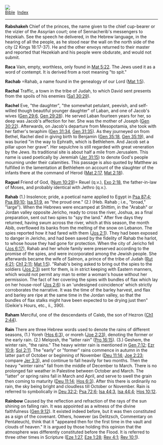[![](../../cdshop/ithlogo.png)](../../index)  
[Bible](../index)  [Index](index) 

------------------------------------------------------------------------

<span id="000">**Rabshakeh**</span> Chief of the princes, the name given
to the chief cup-bearer or the vizier of the Assyrian court; one of
Sennacherib's messengers to Hezekiah. See the speech he delivered, in
the Hebrew language, in the hearing of all the people, as he stood near
the wall on the north side of the city (2 Kings 18:17-37). He and the
other envoys returned to their master and reported that Hezekiah and his
people were obdurate, and would not submit.

<span id="001">**Raca**</span> Vain, empty, worthless, only found in
[Mat 5:22](../kjv/mat005.htm#022). The Jews used it as a word of
contempt. It is derived from a root meaning "to spit."

<span id="002">**Rachab**</span> =Rahab, a name found in the genealogy
of our Lord ([Mat 1:5](../kjv/mat001.htm#005)).

<span id="003">**Rachal**</span> Traffic, a town in the tribe of Judah,
to which David sent presents from the spoils of his enemies ([Sa1
30:29](../kjv/sa1030.htm#029)).

<span id="004">**Rachel**</span> Eve, "the daughter", "the somewhat
petulant, peevish, and self-willed though beautiful younger daughter" of
Laban, and one of Jacob's wives ([Gen 29:6](../kjv/gen029.htm#006), [Gen
29:28](../kjv/gen029.htm#028)). He served Laban fourteen years for her,
so deep was Jacob's affection for her. She was the mother of Joseph
([Gen 30:22](../kjv/gen030.htm#022)). Afterwards, on Jacob's departure
from Mesopotamia, she took with her father's teraphim ([Gen
31:34](../kjv/gen031.htm#034), [Gen 31:35](../kjv/gen031.htm#035)). As
they journeyed on from Bethel, Rachel died in giving birth to Benjamin
([Gen 35:18](../kjv/gen035.htm#018), [Gen
35:19](../kjv/gen035.htm#019)), and was buried "in the way to Ephrath,
which is Bethlehem. And Jacob set a pillar upon her grave". Her
sepulchre is still regarded with great veneration by the Jews. Its
traditional site is about half a mile from Jerusalem. This name is used
poetically by Jeremiah ([Jer 31:15](../kjv/jer031.htm#015)) to denote
God's people mourning under their calamities. This passage is also
quoted by Matthew as fulfilled in the lamentation at Bethlehem on
account of the slaughter of the infants there at the command of Herod
([Mat 2:17](../kjv/mat002.htm#017), [Mat 2:18](../kjv/mat002.htm#018)).

<span id="005">**Raguel**</span> Friend of God, ([Num
10:29](../kjv/num010.htm#029))= Reuel (q.v.), [Exo
2:18](../kjv/exo002.htm#018), the father-in-law of Moses, and probably
identical with Jethro (q.v.).

<span id="006">**Rahab**</span> (1.) Insolence; pride, a poetical name
applied to Egypt in [Psa 87:4](../kjv/psa087.htm#004); [Psa
89:10](../kjv/psa089.htm#010); [Isa 51:9](../kjv/isa051.htm#009), as
"the proud one." (2.) (Heb. Rahab ; i.e., "broad," "large"). When the
Hebrews were encamped at Shittim, in the "Arabah" or Jordan valley
opposite Jericho, ready to cross the river, Joshua, as a final
preparation, sent out two spies to "spy the land." After five days they
returned, having swum across the river, which at this season, the month
Abib, overflowed its banks from the melting of the snow on Lebanon. The
spies reported how it had fared with them ([Jos
2:1](../kjv/jos002.htm#001)). They had been exposed to danger in
Jericho, and had been saved by the fidelity of Rahab the harlot, to
whose house they had gone for protection. When the city of Jericho fell
([Jos 6:17](../kjv/jos006.htm#017)), Rahab and her whole family were
preserved according to the promise of the spies, and were incorporated
among the Jewish people. She afterwards became the wife of Salmon, a
prince of the tribe of Judah ([Rut 4:21](../kjv/rut004.htm#021); [Ch1
2:11](../kjv/ch1002.htm#011); [Mat 1:5](../kjv/mat001.htm#005)).
"Rahab's being asked to bring out the spies to the soldiers ([Jos
2:3](../kjv/jos002.htm#003)) sent for them, is in strict keeping with
Eastern manners, which would not permit any man to enter a woman's house
without her permission. The fact of her covering the spies with bundles
of flax which lay on her house-roof ([Jos 2:6](../kjv/jos002.htm#006))
is an 'undesigned coincidence' which strictly corroborates the
narrative. It was the time of the barley harvest, and flax and barley
are ripe at the same time in the Jordan valley, so that the bundles of
flax stalks might have been expected to be drying just then" (Geikie's
Hours, etc., ii., 390).

<span id="007">**Raham**</span> Merciful, one of the descendants of
Caleb, the son of Hezron ([Ch1 2:44](../kjv/ch1002.htm#044)).

<span id="008">**Rain**</span> There are three Hebrew words used to
denote the rains of different seasons, (1.) Yoreh ([Hos
6:3](../kjv/hos006.htm#003)), or moreh ([Joe
2:23](../kjv/joe002.htm#023)), denoting the former or the early rain.
(2.) Melqosh, the "latter rain" ([Pro 16:15](../kjv/pro016.htm#015)).
(3.) Geshem, the winter rain, "the rains." The heavy winter rain is
mentioned in [Gen 7:12](../kjv/gen007.htm#012); [Ezr
10:9](../kjv/ezr010.htm#009); [Sol 2:11](../kjv/sol002.htm#011). The
"early" or "former" rains commence in autumn in the latter part of
October or beginning of November ([Deu 11:14](../kjv/deu011.htm#014);
[Joe 2:23](../kjv/joe002.htm#023); compare [Jer
3:3](../kjv/jer003.htm#003)), and continue to fall heavily for two
months. Then the heavy "winter rains" fall from the middle of December
to March. There is no prolonged fair weather in Palestine between
October and March. The "latter" or spring rains fall in March and April,
and serve to swell the grain then coming to maturity ([Deu
11:14](../kjv/deu011.htm#014); [Hos 6:3](../kjv/hos006.htm#003)). After
this there is ordinarily no rain, the sky being bright and cloudless
till October or November. Rain is referred to symbolically in [Deu
32:2](../kjv/deu032.htm#002); [Psa 72:6](../kjv/psa072.htm#006); [Isa
44:3](../kjv/isa044.htm#003), [Isa 44:4](../kjv/isa044.htm#004); [Hos
10:12](../kjv/hos010.htm#012).

<span id="009">**Rainbow**</span> Caused by the reflection and
refraction of the rays of the sun shining on falling rain. It was
appointed as a witness of the divine faithfulness ([Gen
9:12](../kjv/gen009.htm#012)). It existed indeed before, but it was then
constituted as a sign of the covenant. Others, however (as Delitzsch,
Commentary on Pentateuch), think that it "appeared then for the first
time in the vault and clouds of heaven." It is argued by those holding
this opinion that the atmosphere was differently constituted before the
Flood. It is referred to three other times in Scripture ([Eze
1:27](../kjv/eze001.htm#027), [Eze 1:28](../kjv/eze001.htm#028); [Rev
4:1](../kjv/rev004.htm#001); [Rev 10:1](../kjv/rev010.htm#001)).
